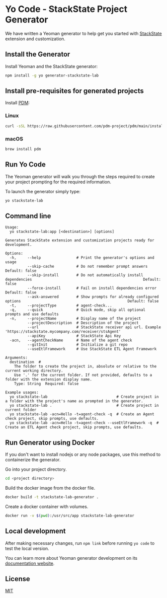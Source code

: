 # Yo Code - StackState Project Generator

We have written a Yeoman generator to help get you started with [StackState](http://stackstate.com) extension and customization.

## Install the Generator

Install Yeoman and the StackState generator:

```bash
npm install -g yo generator-stackstate-lab
```

## Install pre-requisites for generated projects

Install [PDM](https://pdm.fming.dev/latest/#installation):

### Linux

```bash
curl -sSL https://raw.githubusercontent.com/pdm-project/pdm/main/install-pdm.py | python3 -
```

### macOS

```bash
brew install pdm
```

## Run Yo Code

The Yeoman generator will walk you through the steps required to create your project prompting for the required information.

To launch the generator simply type:

```bash
yo stackstate-lab
```

## Command line

```
Usage:
  yo stackstate-lab:app [<destination>] [options]

Generates StackState extension and customization projects ready for development.

Options:
  -h,     --help                # Print the generator's options and usage
          --skip-cache          # Do not remember prompt answers                                                             Default: false
          --skip-install        # Do not automatically install dependencies                                                  Default: false
          --force-install       # Fail on install dependencies error                                                         Default: false
          --ask-answered        # Show prompts for already configured options                                                Default: false
  -t,     --projectType         # agent-check...
  -q,     --quick               # Quick mode, skip all optional prompts and use defaults
  -n,     --projectName         # Display name of the project
          --projectDescription  # Description of the project
          --url                 # StackState receiver api url. Example 'https://stackstate.mycompany.com/receiver/stsAgent'
          --apiKey              # StackState Api Key
  -acn,   --agentCheckName      # Name of the agent check
          --gitInit             # Initialize a git repo
          --useEtlFramework     # Use StackState ETL Agent Framework

Arguments:
  destination  # 
    The folder to create the project in, absolute or relative to the current working directory.
    Use '.' for the current folder. If not provided, defaults to a folder with the extension display name.
    Type: String  Required: false

Example usages:
  yo stackstate-lab                               # Create project in a folder with the project's name as prompted in the generator.
  yo stackstate-lab .                             # Create project in current folder
  yo stackstate-lab -acn=Hello -t=agent-check -q  # Create an Agent check project, skip prompts, use defaults.
  yo stackstate-lab -acn=Hello -t=agent-check --useEtlFramework -q  # Create an ETL Agent check project, skip prompts, use defaults.
```

## Run Generator using Docker

If you don't want to install nodejs or any node packages, use this method to containerize the generator.

Go into your project directory.

```bash
cd <project directory>
```

Build the docker image from the docker file.

```bash
docker build -t stackstate-lab-generator .
```

Create a docker container with volumes.

```bash
docker run -v $(pwd):/usr/src/app stackstate-lab-generator
```

## Local development

After making necessary changes, run `npm link` before running `yo code` to
test the local version.

You can learn more about Yeoman generator development on its
[documentation website](https://yeoman.io/authoring/index.html).


## License

[MIT](LICENSE)
